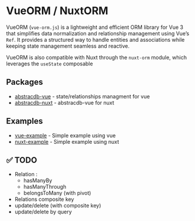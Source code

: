 # VueORM / NuxtORM

VueORM (`vue-orm.js`) is a lightweight and efficient ORM library for Vue 3 that simplifies data normalization and relationship management using Vue’s `Ref`. It provides a structured way to handle entities and associations while keeping state management seamless and reactive.

VueORM is also compatible with Nuxt through the `nuxt-orm` module, which leverages the `useState` composable 

## Packages

- [abstracdb-vue](https://github.com/etienne1698/abstracdb/tree/main/packages/abstracdb-vue) - state/relationships managment for vue
- [abstracdb-nuxt](https://github.com/etienne1698/abstracdb/tree/main/packages/abstracdb-nuxt) - abstracdb-vue for nuxt

## Examples

- [vue-example](https://github.com/etienne1698/abstracdb/tree/main/examples/vue-example) - Simple example using vue
- [nuxt-example](https://github.com/etienne1698/abstracdb/tree/main/examples/nuxt-example) - Simple example using nuxt

## ✅ TODO

- Relation :
  - hasManyBy
  - hasManyThrough
  - belongsToMany (with pivot)
- Relations composite key
- update/delete (with composite key)
- update/delete by query
